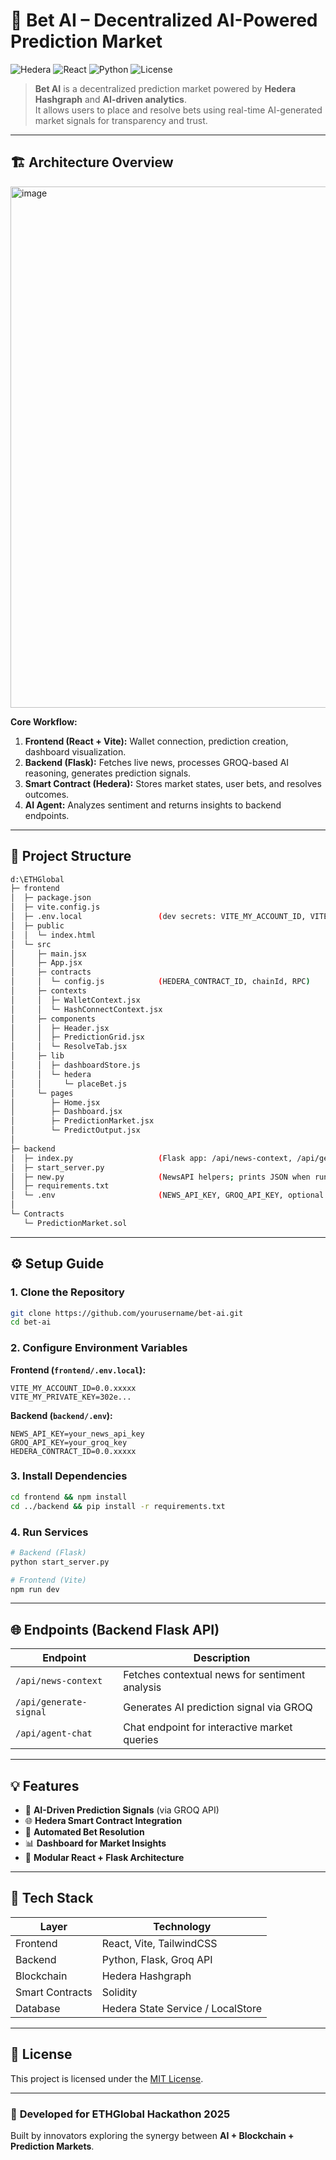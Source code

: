 
# 🧠 **Bet AI – Decentralized AI-Powered Prediction Market**

![Hedera](https://img.shields.io/badge/Hedera-Blockchain-blue)
![React](https://img.shields.io/badge/Frontend-React%20%2B%20Vite-green)
![Python](https://img.shields.io/badge/Backend-Flask%20%2B%20Groq-yellow)
![License](https://img.shields.io/badge/License-MIT-lightgrey)

> **Bet AI** is a decentralized prediction market powered by **Hedera Hashgraph** and **AI-driven analytics**.  
> It allows users to place and resolve bets using real-time AI-generated market signals for transparency and trust.

---

## 🏗️ **Architecture Overview**

<img width="1667" height="834" alt="image" src="https://github.com/user-attachments/assets/8ec411f4-72d5-4af3-a7f0-e8e19c3a9fa6"/>

**Core Workflow:**
1. **Frontend (React + Vite):** Wallet connection, prediction creation, dashboard visualization.  
2. **Backend (Flask):** Fetches live news, processes GROQ-based AI reasoning, generates prediction signals.  
3. **Smart Contract (Hedera):** Stores market states, user bets, and resolves outcomes.  
4. **AI Agent:** Analyzes sentiment and returns insights to backend endpoints.  

---

## 📁 **Project Structure**
```bash
d:\ETHGlobal
├─ frontend
│  ├─ package.json
│  ├─ vite.config.js
│  ├─ .env.local                 (dev secrets: VITE_MY_ACCOUNT_ID, VITE_MY_PRIVATE_KEY)
│  ├─ public
│  │  └─ index.html
│  └─ src
│     ├─ main.jsx
│     ├─ App.jsx
│     ├─ contracts
│     │  └─ config.js            (HEDERA_CONTRACT_ID, chainId, RPC)
│     ├─ contexts
│     │  ├─ WalletContext.jsx
│     │  └─ HashConnectContext.jsx
│     ├─ components
│     │  ├─ Header.jsx
│     │  ├─ PredictionGrid.jsx
│     │  └─ ResolveTab.jsx
│     ├─ lib
│     │  ├─ dashboardStore.js
│     │  └─ hedera
│     │     └─ placeBet.js
│     └─ pages
│        ├─ Home.jsx
│        ├─ Dashboard.jsx
│        ├─ PredictionMarket.jsx
│        └─ PredictOutput.jsx
│
├─ backend
│  ├─ index.py                   (Flask app: /api/news-context, /api/generate-signal, /api/agent-chat)
│  ├─ start_server.py
│  ├─ new.py                     (NewsAPI helpers; prints JSON when run directly)
│  ├─ requirements.txt
│  └─ .env                       (NEWS_API_KEY, GROQ_API_KEY, optional HEDERA_*)
│
└─ Contracts
   └─ PredictionMarket.sol
```

---

## ⚙️ **Setup Guide**

### 1. Clone the Repository
```bash
git clone https://github.com/yourusername/bet-ai.git
cd bet-ai
```

### 2. Configure Environment Variables
**Frontend (`frontend/.env.local`):**
```
VITE_MY_ACCOUNT_ID=0.0.xxxxx
VITE_MY_PRIVATE_KEY=302e...
```

**Backend (`backend/.env`):**
```
NEWS_API_KEY=your_news_api_key
GROQ_API_KEY=your_groq_key
HEDERA_CONTRACT_ID=0.0.xxxxx
```

### 3. Install Dependencies
```bash
cd frontend && npm install
cd ../backend && pip install -r requirements.txt
```

### 4. Run Services
```bash
# Backend (Flask)
python start_server.py

# Frontend (Vite)
npm run dev
```

---

## 🌐 **Endpoints (Backend Flask API)**

| Endpoint | Description |
|-----------|--------------|
| `/api/news-context` | Fetches contextual news for sentiment analysis |
| `/api/generate-signal` | Generates AI prediction signal via GROQ |
| `/api/agent-chat` | Chat endpoint for interactive market queries |

---

## 💡 **Features**
- 🤖 **AI-Driven Prediction Signals** (via GROQ API)
- 🌐 **Hedera Smart Contract Integration**
- 🧾 **Automated Bet Resolution**
- 📊 **Dashboard for Market Insights**
- 🧱 **Modular React + Flask Architecture**

---

## 🧩 **Tech Stack**
| Layer | Technology |
|--------|-------------|
| Frontend | React, Vite, TailwindCSS |
| Backend | Python, Flask, Groq API |
| Blockchain | Hedera Hashgraph |
| Smart Contracts | Solidity |
| Database | Hedera State Service / LocalStore |

---

## 🧾 **License**
This project is licensed under the [MIT License](LICENSE).

---

### 💬 **Developed for ETHGlobal Hackathon 2025**  
Built by innovators exploring the synergy between **AI + Blockchain + Prediction Markets**.

